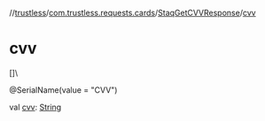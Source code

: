 //[trustless](../../../index.md)/[com.trustless.requests.cards](../index.md)/[StaqGetCVVResponse](index.md)/[cvv](cvv.md)

# cvv

[]\

@SerialName(value = &quot;CVV&quot;)

val [cvv](cvv.md): [String](https://kotlinlang.org/api/latest/jvm/stdlib/kotlin/-string/index.html)
